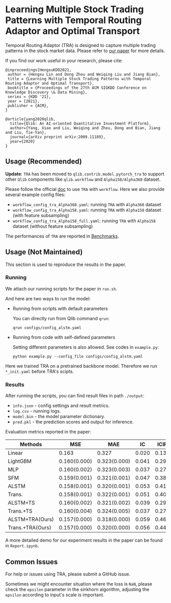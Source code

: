 # Learning Multiple Stock Trading Patterns with Temporal Routing Adaptor and Optimal Transport

Temporal Routing Adaptor (TRA) is designed to capture multiple trading patterns in the stock market data. Please refer to [our paper](http://arxiv.org/abs/2106.12950) for more details.

If you find our work useful in your research, please cite:
```
@inproceedings{HengxuKDD2021,
 author = {Hengxu Lin and Dong Zhou and Weiqing Liu and Jiang Bian},
 title = {Learning Multiple Stock Trading Patterns with Temporal Routing Adaptor and Optimal Transport},
 booktitle = {Proceedings of the 27th ACM SIGKDD Conference on Knowledge Discovery \& Data Mining},
 series = {KDD '21},
 year = {2021},
 publisher = {ACM},
}

@article{yang2020qlib,
  title={Qlib: An AI-oriented Quantitative Investment Platform},
  author={Yang, Xiao and Liu, Weiqing and Zhou, Dong and Bian, Jiang and Liu, Tie-Yan},
  journal={arXiv preprint arXiv:2009.11189},
  year={2020}
}
```

## Usage (Recommended)

**Update**: `TRA` has been moved to `qlib.contrib.model.pytorch_tra` to support other `Qlib` components like  `qlib.workflow` and `Alpha158/Alpha360` dataset.

Please follow the official [doc](https://qlib.readthedocs.io/en/latest/component/workflow.html) to use `TRA` with `workflow`. Here we also provide several example config files:

- `workflow_config_tra_Alpha360.yaml`: running `TRA` with `Alpha360` dataset
- `workflow_config_tra_Alpha158.yaml`: running `TRA` with `Alpha158` dataset (with feature subsampling)
- `workflow_config_tra_Alpha158_full.yaml`: running `TRA` with `Alpha158` dataset (without feature subsampling)

The performances of `TRA` are reported in [Benchmarks](https://github.com/microsoft/qlib/tree/main/examples/benchmarks).

## Usage (Not Maintained)

This section is used to reproduce the results in the paper.

### Running

We attach our running scripts for the paper in `run.sh`.

And here are two ways to run the model:

* Running from scripts with default parameters

  You can directly run from Qlib command `qrun`:
  ```
  qrun configs/config_alstm.yaml
  ```

* Running from code with self-defined parameters

  Setting different parameters is also allowed. See codes in `example.py`:
  ```
  python example.py --config_file configs/config_alstm.yaml
  ```

Here we trained TRA on a pretrained backbone model. Therefore we run `*_init.yaml` before TRA's scipts.

### Results

After running the scripts, you can find result files in path `./output`:

* `info.json` - config settings and result metrics.
* `log.csv` - running logs.
* `model.bin` - the model parameter dictionary.
* `pred.pkl` - the prediction scores and output for inference.

Evaluation metrics reported in the paper:

| Methods | MSE| MAE| IC | ICIR | AR | AV | SR | MDD |
|-------|-------|------|-----|-----|-----|-----|-----|-----|
|Linear|0.163|0.327|0.020|0.132|-3.2%|16.8%|-0.191|32.1%|
|LightGBM|0.160(0.000)|0.323(0.000)|0.041|0.292|7.8%|15.5%|0.503|25.7%|
|MLP|0.160(0.002)|0.323(0.003)|0.037|0.273|3.7%|15.3%|0.264|26.2%|
|SFM|0.159(0.001)	|0.321(0.001)	|0.047	|0.381	|7.1%	|14.3%	|0.497	|22.9%|
|ALSTM|0.158(0.001)	|0.320(0.001)	|0.053	|0.419	|12.3%	|13.7%	|0.897	|20.2%|
|Trans.|0.158(0.001)	|0.322(0.001)	|0.051	|0.400	|14.5%	|14.2%	|1.028	|22.5%|
|ALSTM+TS|0.160(0.002)	|0.321(0.002)	|0.039	|0.291	|6.7%	|14.6%	|0.480|22.3%|
|Trans.+TS|0.160(0.004)	|0.324(0.005)	|0.037	|0.278	|10.4%	|14.7%	|0.722	|23.7%|
|ALSTM+TRA(Ours)|0.157(0.000)	|0.318(0.000)	|0.059	|0.460	|12.4%	|14.0%	|0.885	|20.4%|
|Trans.+TRA(Ours)|0.157(0.000)	|0.320(0.000)	|0.056	|0.442	|16.1%	|14.2%	|1.133	|23.1%|

A more detailed demo for our experiment results in the paper can be found in `Report.ipynb`.

## Common Issues

For help or issues using TRA, please submit a GitHub issue.

Sometimes we might encounter situation where the loss is `NaN`, please check the `epsilon` parameter in the sinkhorn algorithm, adjusting the `epsilon` according to input's scale is important.
